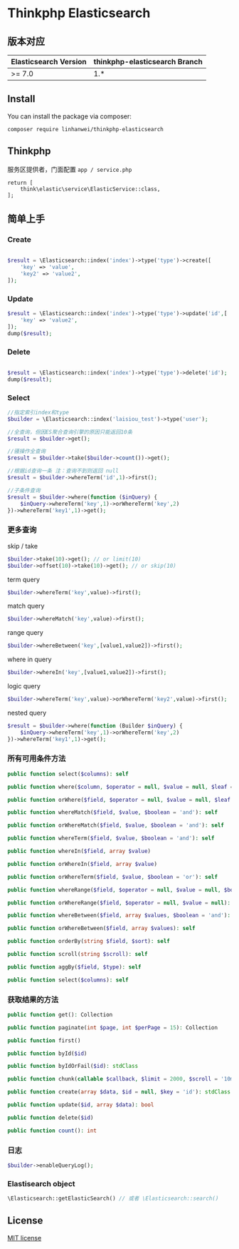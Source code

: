 # Thinkphp Elasticsearch



## 版本对应

| Elasticsearch Version | thinkphp-elasticsearch Branch |
| --------------------- | ------------------------ |
| >= 7.0                | 1.*                      |
## Install

You can install the package via composer:

```
composer require linhanwei/thinkphp-elasticsearch
```

## Thinkphp

服务区提供者，门面配置 ``app / service.php``

```
return [
    think\elastic\service\ElasticService::class,
];

```

## 简单上手

### Create

```php

$result = \Elasticsearch::index('index')->type('type')->create([
    'key' => 'value',
    'key2' => 'value2',
]);

```

### Update

```php
$result = \Elasticsearch::index('index')->type('type')->update('id',[
    'key' => 'value2',
]);
dump($result);

```

### Delete

```php

$result = \Elasticsearch::index('index')->type('type')->delete('id');
dump($result);

```

### Select

```php
//指定索引index和type
$builder = \Elasticsearch::index('laisiou_test')->type('user');

//全查询，但因ES聚合查询引擎的原因只能返回10条
$result = $builder->get();

//骚操作全查询
$result = $builder->take($builder->count())->get();

//根据id查询一条 注：查询不到则返回 null
$result = $builder->whereTerm('id',1)->first();

//子条件查询
$result = $builder->where(function ($inQuery) {
    $inQuery->whereTerm('key',1)->orWhereTerm('key',2)
})->whereTerm('key1',1)->get();
```

### 更多查询

skip / take
```php
$builder->take(10)->get(); // or limit(10)
$builder->offset(10)->take(10)->get(); // or skip(10)
```

term query
```php
$builder->whereTerm('key',value)->first();
```

match query
```php
$builder->whereMatch('key',value)->first();
```

range query
```php
$builder->whereBetween('key',[value1,value2])->first();
```

where in query
```php
$builder->whereIn('key',[value1,value2])->first();
```

logic query
```php
$builder->whereTerm('key',value)->orWhereTerm('key2',value)->first();
```

nested query
```php
$result = $builder->where(function (Builder $inQuery) {
    $inQuery->whereTerm('key',1)->orWhereTerm('key',2)
})->whereTerm('key1',1)->get();
```

### 所有可用条件方法

```php
public function select($columns): self
```

```php
public function where($column, $operator = null, $value = null, $leaf = 'term', $boolean = 'and'): self
```


```php
public function orWhere($field, $operator = null, $value = null, $leaf = 'term'): self
```

```php
public function whereMatch($field, $value, $boolean = 'and'): self
```

```php
public function orWhereMatch($field, $value, $boolean = 'and'): self
```

```php
public function whereTerm($field, $value, $boolean = 'and'): self
```

```php
public function whereIn($field, array $value)
```

```php
public function orWhereIn($field, array $value)
```

```php
public function orWhereTerm($field, $value, $boolean = 'or'): self
```

```php
public function whereRange($field, $operator = null, $value = null, $boolean = 'and'): self
```

```php
public function orWhereRange($field, $operator = null, $value = null): self
```

```php
public function whereBetween($field, array $values, $boolean = 'and'): self
```

```php
public function orWhereBetween($field, array $values): self
```

```php
public function orderBy(string $field, $sort): self
```

```php
public function scroll(string $scroll): self
```

```php
public function aggBy($field, $type): self
```

```php
public function select($columns): self
```

### 获取结果的方法
```php
public function get(): Collection
```

```php
public function paginate(int $page, int $perPage = 15): Collection
```

```php
public function first()
```

```php
public function byId($id)
```

```php
public function byIdOrFail($id): stdClass
```

```php
public function chunk(callable $callback, $limit = 2000, $scroll = '10m')
```

```php
public function create(array $data, $id = null, $key = 'id'): stdClass
```

```php
public function update($id, array $data): bool
```

```php
public function delete($id)
```

```php
public function count(): int
```

### 日志

```php
$builder->enableQueryLog();
```

### Elastisearch object

```php
\Elasticsearch::getElasticSearch() // 或者 \Elasticsearch::search()
```




## License
[MIT license](https://opensource.org/licenses/MIT)
